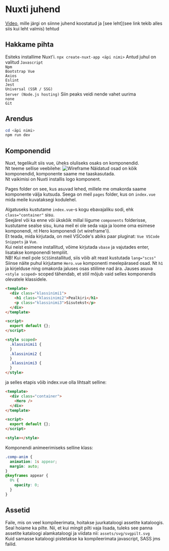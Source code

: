 # Nuxti juhend

[Video](https://www.youtube.com/watch?v=Wdmi4k7sFzU), mille järgi on siinne juhend koostatud ja [see leht](see link tekib alles siis kui leht valmis) tehtud

## Hakkame pihta

Esiteks installime Nuxt'i.
`npx create-nuxt-app <äpi nimi>`
Antud juhul on valitud
`Javascript`  
`Npm`  
`Bootstrap Vue`  
`Axios`  
`Eslint`  
`Jest`  
`Universal (SSR / SSG)`  
`Server (Node.js hosting)` Siin peaks veidi nende vahet uurima  
 `none`  
`Git`

## Arendus

```powershell
cd <äpi nimi>
npm run dev
```

## Komponendid

Nuxt, tegelikult siis vue, üheks oluliseks osaks on komponendid.  
Nt teeme sellise veebilehe:
![Wireframe](/01-wireframe.jpg)
Näidatud osad on kõik komponendid, komponente saame me taaskasutada.  
Nt vaikimisi on Nuxti installis logo komponent.

Pages folder on see, kus asuvad lehed, millele me omakorda saame komponente välja kutsuda. Seega on meil `pages` folder, kus on `index.vue` mida meile kuvataksegi kodulehel.

Algatuseks kustutame `index.vue`-s kogu ebavajaliku sodi, ehk `class="container"` sisu.  
Seejärel või ka enne või ükskõik millal liigume `components` folderisse, kustutame sealse sisu, kuna meil ei ole seda vaja ja loome oma esimese komponendi, nt Hero komponendi (vt wireframe'i).  
Et teada, mida kirjutada, on meil VSCode's abiks paar pluginat: `Vue VSCode Snippets` ja `Vue`.  
Kui neist esimene installitud, võime kirjutada `vbase` ja vajutades enter, lisatakse komponendi templiit.  
NB! Kui meil pole `SCSS`installitud, siis võib alt reast kustutada `lang="scss"`
Siinse näite puhul kirjutame `Hero.vue` komponenti meelepärased osad. Nt `h1` ja kirjelduse ning omakorda jaluses osas stiilime nad ära.
Jauses asuva `<style scoped>` scoped tähendab, et stiil mõjub vaid selles komponendis olevatele klassidele.

```html
<template>
  <div class="klassinimi1">
    <h1 class="klassinimi2">Pealkiri</h1>
    <p class="klassinimi3">Sisutekst</p>
  </div>
</template>

<script>
  export default {};
</script>

<style scoped>
  .klassinimi1 {
  }
  .klassinimi2 {
  }
  .klassinimi3 {
  }
</style>
```

ja selles etapis võib index.vue olla lihtsalt selline:

```html
<template>
  <div class="container">
    <Hero />
  </div>
</template>

<script>
  export default {};
</script>

<style></style>
```

Komponendi animeerimiseks selline klass:

```css
.comp-anim {
  animation: 1s appear;
  margin: auto;
}
@keyframes appear {
  0% {
    opacity: 0;
  }
}
```

## Assetid

Faile, mis on veel kompileerimata, hoitakse juurkataloogi assetite kataloogis. Seal hoiame ka pilte. Nii, et kui mingit pilti vaja lisada, tuleks see panna assetite kataloogi alamkataloogi ja viidata nii: `assets/svg/svgpilt.svg`  
Kuid samasse kataloogi pistetakse ka kompileerimata javascript, SASS jms failid.
